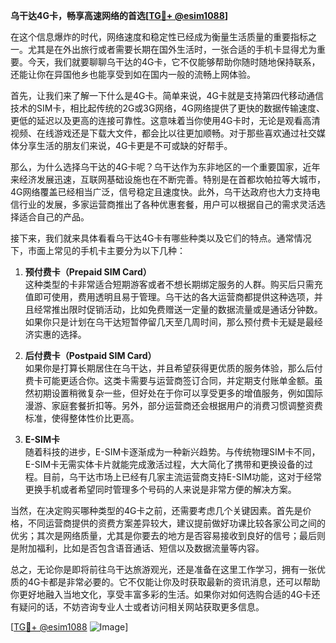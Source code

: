 **乌干达4G卡，畅享高速网络的首选[[TG💪+ @esim1088](https://t.me/s/esim1088)]**

在这个信息爆炸的时代，网络速度和稳定性已经成为衡量生活质量的重要指标之一。尤其是在外出旅行或者需要长期在国外生活时，一张合适的手机卡显得尤为重要。今天，我们就要聊聊乌干达的4G卡，它不仅能够帮助你随时随地保持联系，还能让你在异国他乡也能享受到如在国内一般的流畅上网体验。

首先，让我们来了解一下什么是4G卡。简单来说，4G卡就是支持第四代移动通信技术的SIM卡，相比起传统的2G或3G网络，4G网络提供了更快的数据传输速度、更低的延迟以及更高的连接可靠性。这意味着当你使用4G卡时，无论是观看高清视频、在线游戏还是下载大文件，都会比以往更加顺畅。对于那些喜欢通过社交媒体分享生活的朋友们来说，4G卡更是不可或缺的好帮手。

那么，为什么选择乌干达的4G卡呢？乌干达作为东非地区的一个重要国家，近年来经济发展迅速，互联网基础设施也在不断完善。特别是在首都坎帕拉等大城市，4G网络覆盖已经相当广泛，信号稳定且速度快。此外，乌干达政府也大力支持电信行业的发展，多家运营商推出了各种优惠套餐，用户可以根据自己的需求灵活选择适合自己的产品。

接下来，我们就来具体看看乌干达4G卡有哪些种类以及它们的特点。通常情况下，市面上常见的手机卡主要分为以下几种：

1. **预付费卡（Prepaid SIM Card）**  
   这种类型的卡非常适合短期游客或者不想长期绑定服务的人群。购买后只需充值即可使用，费用透明且易于管理。乌干达的各大运营商都提供这种选项，并且经常推出限时促销活动，比如免费赠送一定量的数据流量或是通话分钟数。如果你只是计划在乌干达短暂停留几天至几周时间，那么预付费卡无疑是最经济实惠的选择。

2. **后付费卡（Postpaid SIM Card）**  
   如果你是打算长期居住在乌干达，并且希望获得更优质的服务体验，那么后付费卡可能更适合你。这类卡需要与运营商签订合同，并定期支付账单金额。虽然初期设置稍微复杂一些，但好处在于你可以享受更多的增值服务，例如国际漫游、家庭套餐折扣等。另外，部分运营商还会根据用户的消费习惯调整资费标准，使得整体性价比更高。

3. **E-SIM卡**  
   随着科技的进步，E-SIM卡逐渐成为一种新兴趋势。与传统物理SIM卡不同，E-SIM卡无需实体卡片就能完成激活过程，大大简化了携带和更换设备的过程。目前，乌干达市场上已经有几家主流运营商支持E-SIM功能，这对于经常更换手机或者希望同时管理多个号码的人来说是非常方便的解决方案。

当然，在决定购买哪种类型的4G卡之前，还需要考虑几个关键因素。首先是价格，不同运营商提供的资费方案差异较大，建议提前做好功课比较各家公司之间的优劣；其次是网络质量，尤其是你要去的地方是否容易接收到良好的信号；最后则是附加福利，比如是否包含语音通话、短信以及数据流量等内容。

总之，无论你是即将前往乌干达旅游观光，还是准备在这里工作学习，拥有一张优质的4G卡都是非常必要的。它不仅能让你及时获取最新的资讯消息，还可以帮助你更好地融入当地文化，享受丰富多彩的生活。如果你对如何选购合适的4G卡还有疑问的话，不妨咨询专业人士或者访问相关网站获取更多信息。

[[TG💪+ @esim1088](https://t.me/s/esim1088) ![Image](https://i.postimg.cc/4NQfJmqS/Snipaste-2025-05-13-00-14-12.png)]